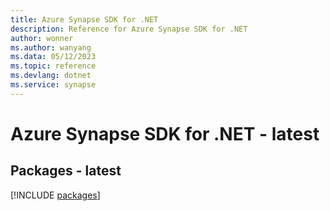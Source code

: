 ```yaml
---
title: Azure Synapse SDK for .NET
description: Reference for Azure Synapse SDK for .NET
author: wonner
ms.author: wanyang
ms.data: 05/12/2023
ms.topic: reference
ms.devlang: dotnet
ms.service: synapse
---
```

# Azure Synapse SDK for .NET - latest
## Packages - latest
[!INCLUDE [packages](synapse-index.md)]